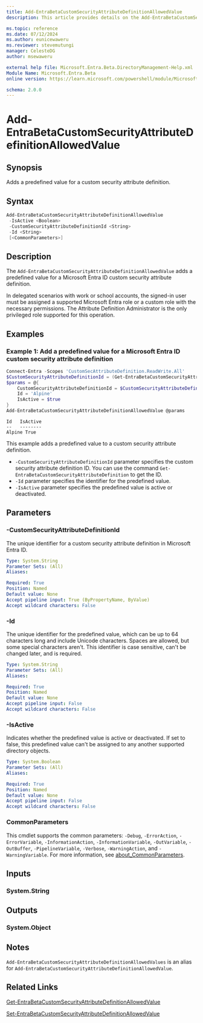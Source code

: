 ```yaml
---
title: Add-EntraBetaCustomSecurityAttributeDefinitionAllowedValue
description: This article provides details on the Add-EntraBetaCustomSecurityAttributeDefinitionAllowedValue command.

ms.topic: reference
ms.date: 07/12/2024
ms.author: eunicewaweru
ms.reviewer: stevemutungi
manager: CelesteDG
author: msewaweru

external help file: Microsoft.Entra.Beta.DirectoryManagement-Help.xml
Module Name: Microsoft.Entra.Beta
online version: https://learn.microsoft.com/powershell/module/Microsoft.Entra.Beta/Add-EntraBetaCustomSecurityAttributeDefinitionAllowedValue

schema: 2.0.0
---
```


# Add-EntraBetaCustomSecurityAttributeDefinitionAllowedValue

## Synopsis

Adds a predefined value for a custom security attribute definition.

## Syntax

```powershell
Add-EntraBetaCustomSecurityAttributeDefinitionAllowedValue
 -IsActive <Boolean>
 -CustomSecurityAttributeDefinitionId <String>
 -Id <String>
 [<CommonParameters>]
```

## Description

The `Add-EntraBetaCustomSecurityAttributeDefinitionAllowedValue` adds a predefined value for a Microsoft Entra ID custom security attribute definition.

In delegated scenarios with work or school accounts, the signed-in user must be assigned a supported Microsoft Entra role or a custom role with the necessary permissions. The Attribute Definition Administrator is the only privileged role supported for this operation.

## Examples

### Example 1: Add a predefined value for a Microsoft Entra ID custom security attribute definition

```powershell
Connect-Entra -Scopes 'CustomSecAttributeDefinition.ReadWrite.All'
$CustomSecurityAttributeDefinitionId = (Get-EntraBetaCustomSecurityAttributeDefinition -Id '<attributename_attributedefinition>').Id
$params = @{
    CustomSecurityAttributeDefinitionId = $CustomSecurityAttributeDefinitionId
    Id = 'Alpine'
    IsActive = $true
}
Add-EntraBetaCustomSecurityAttributeDefinitionAllowedValue @params
```

```Output
Id   IsActive
--   --------
Alpine True
```

This example adds a predefined value to a custom security attribute definition.

- `-CustomSecurityAttributeDefinitionId` parameter specifies the custom security attribute definition ID. You can use the command `Get-EntraBetaCustomSecurityAttributeDefinition` to get the ID.
- `-Id` parameter specifies the identifier for the predefined value.
- `-IsActive` parameter specifies the predefined value is active or deactivated.

## Parameters

### -CustomSecurityAttributeDefinitionId

The unique identifier for a custom security attribute definition in Microsoft Entra ID.

```yaml
Type: System.String
Parameter Sets: (All)
Aliases:

Required: True
Position: Named
Default value: None
Accept pipeline input: True (ByPropertyName, ByValue)
Accept wildcard characters: False
```

### -Id

The unique identifier for the predefined value, which can be up to 64 characters long and include Unicode characters. Spaces are allowed, but some special characters aren't. This identifier is case sensitive, can't be changed later, and is required.

```yaml
Type: System.String
Parameter Sets: (All)
Aliases:

Required: True
Position: Named
Default value: None
Accept pipeline input: False
Accept wildcard characters: False
```

### -IsActive

Indicates whether the predefined value is active or deactivated. If set to false, this predefined value can't be assigned to any another supported directory objects.

```yaml
Type: System.Boolean
Parameter Sets: (All)
Aliases:

Required: True
Position: Named
Default value: None
Accept pipeline input: False
Accept wildcard characters: False
```

### CommonParameters

This cmdlet supports the common parameters: `-Debug`, `-ErrorAction`, `-ErrorVariable`, `-InformationAction`, `-InformationVariable`, `-OutVariable`, `-OutBuffer`, `-PipelineVariable`, `-Verbose`, `-WarningAction`, and `-WarningVariable`. For more information, see [about_CommonParameters](https://go.microsoft.com/fwlink/?LinkID=113216).

## Inputs

### System.String

## Outputs

### System.Object

## Notes

`Add-EntraBetaCustomSecurityAttributeDefinitionAllowedValues` is an alias for `Add-EntraBetaCustomSecurityAttributeDefinitionAllowedValue`.

## Related Links

[Get-EntraBetaCustomSecurityAttributeDefinitionAllowedValue](Get-EntraBetaCustomSecurityAttributeDefinitionAllowedValue.md)

[Set-EntraBetaCustomSecurityAttributeDefinitionAllowedValue](Set-EntraBetaCustomSecurityAttributeDefinitionAllowedValue.md)
